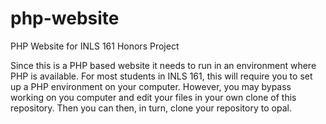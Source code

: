 # php-website
PHP Website for INLS 161 Honors Project

Since this is a PHP based website it needs to run in an environment where PHP is available. For most students in INLS 161, this will require you to set up a PHP environment on your computer. However, you may bypass working on you computer and edit your files in your own clone of this repository. Then you can then, in turn, clone your repository to opal.
